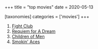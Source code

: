+++
title = "top movies"
date = 2020-05-13

[taxonomies]
categories = ['movies']
+++

1.  [Fight Club]
2.  [Requiem for A Dream]
4.  [Children of Men]
5.  [Smokin' Aces]

  [Fight Club]: http://tshepang.net/fight-club-1999
  [Requiem for A Dream]: http://tshepang.net/requiem-for-a-dream-2000
  [Children of Men]: http://tshepang.net/children-of-men-2006
  [Smokin' Aces]: http://tshepang.net/smokin-aces-2006
